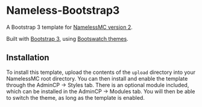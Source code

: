 # Nameless-Bootstrap3
A Bootstrap 3 template for [NamelessMC version 2](https://github.com/NamelessMC/Nameless).

Built with [Bootstrap 3](http://getbootstrap.com/docs/3.3/), using [Bootswatch themes](https://bootswatch.com/).

## Installation
To install this template, upload the contents of the `upload` directory into your NamelessMC root directory. You can then install and enable the template through the AdminCP -> Styles tab.
There is an optional module included, which can be installed in the AdminCP -> Modules tab. You will then be able to switch the theme, as long as the template is enabled.